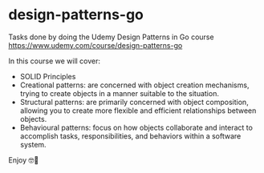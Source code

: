 # design-patterns-go

Tasks done by doing the Udemy Design Patterns in Go course <https://www.udemy.com/course/design-patterns-go>

In this course we will cover:

- SOLID Principles
- Creational patterns: are concerned with object creation mechanisms, trying to create objects in a manner suitable to the situation.
- Structural patterns: are primarily concerned with object composition, allowing you to create more flexible and efficient relationships between objects.
- Behavioural patterns: focus on how objects collaborate and interact to accomplish tasks, responsibilities, and behaviors within a software system.

Enjoy 🤓🤍
